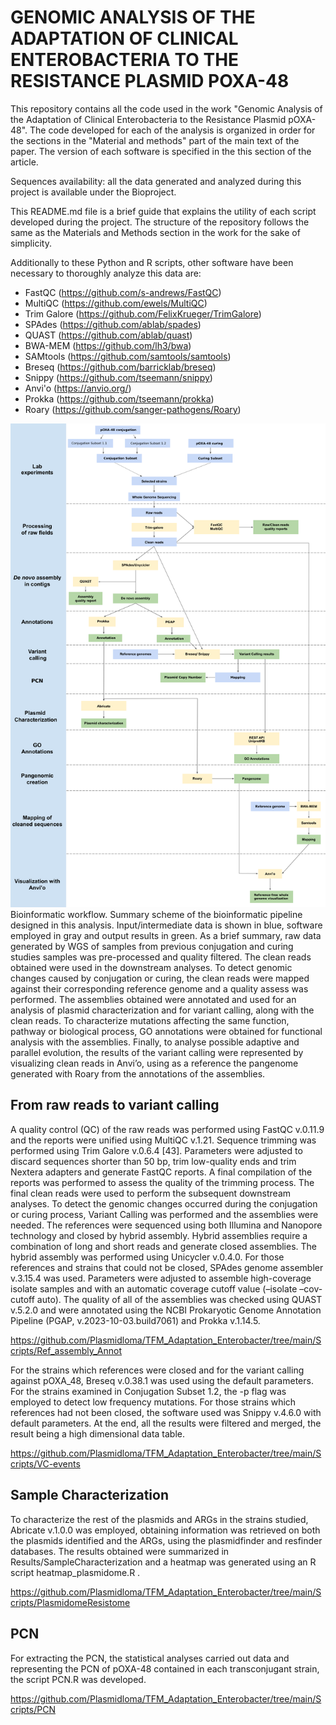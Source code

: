# GENOMIC ANALYSIS OF THE ADAPTATION OF CLINICAL ENTEROBACTERIA TO THE RESISTANCE PLASMID POXA-48

This repository contains all the code used in the work "Genomic Analysis of the Adaptation of Clinical Enterobacteria to the Resistance Plasmid pOXA-48".
The code developed for each of the analysis is organized in order for the sections in the "Material and methods" part of the main text of the paper. The version of each software is specified in the this section of the article.

Sequences availability: all the data generated and analyzed during this project is available under the Bioproject.

This README.md file is a brief guide that explains the utility of each script developed during the project. The structure of the repository follows the same as the Materials and Methods section in the work for the sake of simplicity.

Additionally to these Python and R scripts, other software have been necessary to thoroughly analyze this data are:
* FastQC (https://github.com/s-andrews/FastQC)
* MultiQC (https://github.com/ewels/MultiQC)
* Trim Galore (https://github.com/FelixKrueger/TrimGalore)
* SPAdes (https://github.com/ablab/spades)
* QUAST (https://github.com/ablab/quast)
* BWA-MEM (https://github.com/lh3/bwa)
* SAMtools (https://github.com/samtools/samtools)
* Breseq (https://github.com/barricklab/breseq)
* Snippy (https://github.com/tseemann/snippy)
* Anvi'o (https://anvio.org/)
* Prokka (https://github.com/tseemann/prokka)
* Roary (https://github.com/sanger-pathogens/Roary)

![fig_workflow_TFM](https://github.com/Plasmidloma/TFM_Adaptation_Enterobacter/blob/5fafdb434a10e1464cbf1342b16513a2d24b3a92/Results/Workflow.png)
Bioinformatic workflow. Summary scheme of the bioinformatic pipeline designed in this analysis. Input/intermediate data is shown in blue, software employed in gray and output results in green. As a brief summary, raw data generated by WGS of samples from previous conjugation and curing studies samples was pre-processed and quality filtered. The clean reads obtained were used in the downstream analyses. To detect genomic changes caused by conjugation or curing, the clean reads were mapped against their corresponding reference
genome and a quality assess was performed. The assemblies obtained were annotated and used for an analysis of plasmid characterization and for variant calling, along with the clean reads. To characterize mutations affecting the same function, pathway or biological process, GO annotations were obtained for functional analysis with the assemblies. Finally, to analyse possible adaptive and parallel evolution, the results of the variant calling were represented by visualizing clean reads in Anvi’o, using as a reference the pangenome generated with Roary from the annotations of the assemblies.


## From raw reads to variant calling
A quality control (QC) of the raw reads was performed using FastQC v.0.11.9 and the reports were unified using MultiQC v.1.21. Sequence trimming was performed using Trim Galore v.0.6.4 [43]. Parameters were adjusted to discard sequences shorter than 50 bp,
trim low-quality ends and trim Nextera adapters and generate FastQC reports. A final compilation of the reports was performed to assess the quality of the trimming process. The final clean reads were used to perform the subsequent downstream analyses.
To detect the genomic changes occurred during the conjugation or curing process, Variant Calling was performed and the assemblies were needed. The references were sequenced using both Illumina and Nanopore technology and closed by hybrid assembly. Hybrid assemblies require a combination of long and short reads and generate closed assemblies. The hybrid assembly was performed using Unicycler v.0.4.0. For those references and strains that could not be closed, SPAdes genome assembler v.3.15.4 was used. Parameters were adjusted to assemble high-coverage isolate samples and with an automatic coverage cutoff value (–isolate –cov-cutoff auto). The quality of all of the assemblies was checked using QUAST v.5.2.0 and were annotated using the NCBI Prokaryotic Genome Annotation Pipeline (PGAP, v.2023-10-03.build7061) and Prokka v.1.14.5.

https://github.com/Plasmidloma/TFM_Adaptation_Enterobacter/tree/main/Scripts/Ref_assembly_Annot

For the strains which references were closed and for the variant calling against pOXA_48, Breseq v.0.38.1 was used using the default parameters. For the strains examined in Conjugation Subset 1.2, the -p flag was employed to detect low frequency mutations. For those strains which references had not been closed, the software used was Snippy v.4.6.0 with default parameters. At the end, all the results were filtered and merged, the result being a high dimensional data table.

https://github.com/Plasmidloma/TFM_Adaptation_Enterobacter/tree/main/Scripts/VC-events

## Sample Characterization
To characterize the rest of the plasmids and ARGs in the strains studied, Abricate v.1.0.0 was employed, obtaining information was retrieved on both the plasmids identified and the ARGs,
using the plasmidfinder and resfinder databases. The results obtained were summarized in Results/SampleCharacterization and a heatmap was generated using an R script heatmap_plasmidome.R .

https://github.com/Plasmidloma/TFM_Adaptation_Enterobacter/tree/main/Scripts/PlasmidomeResistome



## PCN 
For extracting the PCN, the statistical analyses carried out  data  and representing the PCN of pOXA-48 contained in each transconjugant strain, the script PCN.R was developed.

https://github.com/Plasmidloma/TFM_Adaptation_Enterobacter/tree/main/Scripts/PCN

